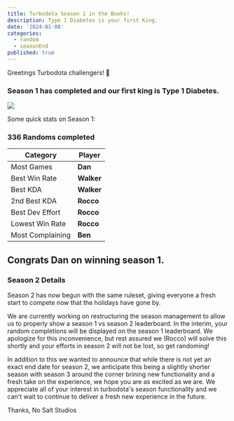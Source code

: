 ```yaml
---
title: Turbodota Season 1 in the Books!
description: Type 1 Diabetes is your first King.
date: '2024-01-08'
categories:
  - random
  - seasonEnd
published: true
---
```

<script context="module">
  import { base } from "$app/paths";
</script>
Greetings Turbodota challengers! 👋

### Season 1 has completed and our first king is Type 1 Diabetes.

<img src="{base}/season1leaderboard.png">

Some quick stats on Season 1:

### 336 Randoms completed

| Category | Player |
| -------- | ------ |
| Most Games | **Dan** |
| Best Win Rate | **Walker** |
| Best KDA | **Walker** |
| 2nd Best KDA | **Rocco** |
| Best Dev Effort | **Rocco** |
| Lowest Win Rate | **Rocco** |
| Most Complaining | **Ben** |

Congrats Dan on winning season 1.
--- 

### Season 2 Details

 Season 2 has now begun with the same ruleset, giving everyone a fresh start to compete now that the holidays have gone by. 
 
 We are currently working on restructuring the season management to allow us to properly show a season 1 vs season 2 leaderboard. In the interim, your random completions will be displayed on the season 1 leaderboard. We apologize for this inconvenience, but rest assured we (Rocco) will solve this shortly and your efforts in season 2 will not be lost, so get randoming! 
 
 In addition to this we wanted to announce that while there is not yet an exact end date for season 2, we anticipate this being a slightly shorter season with season 3 around the corner brining new functionality and a fresh take on the experience, we hope you are as excited as we are. We appreciate all of your interest in turbodota's season functionality and we can't wait to continue to deliver a fresh new experience in the future.

Thanks,
No Salt Studios

